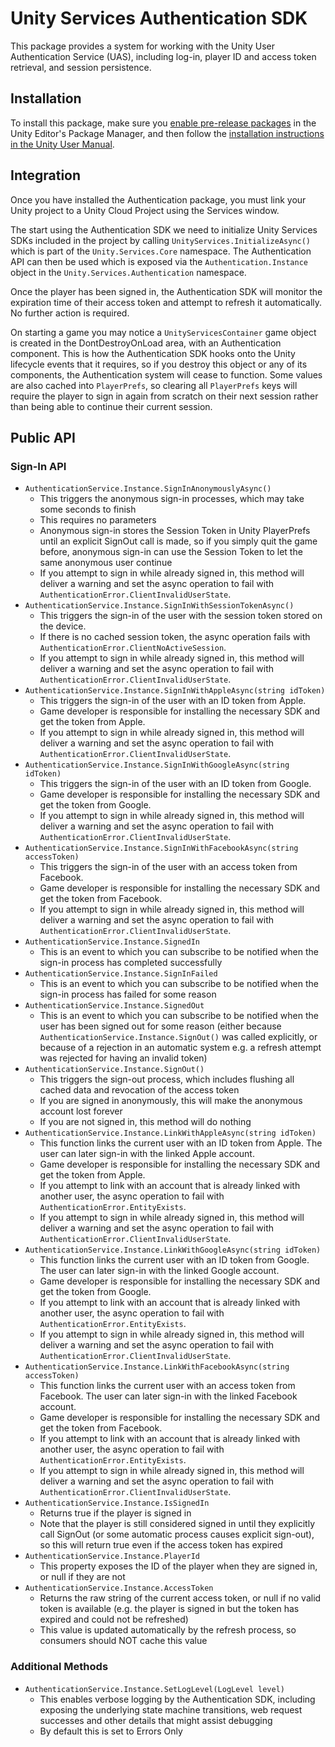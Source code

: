 # Unity Services Authentication SDK

This package provides a system for working with the Unity User Authentication Service (UAS), including log-in, player ID and access token retrieval, and session persistence.

## Installation

To install this package, make sure you [enable pre-release packages](https://docs.unity3d.com/2021.1/Documentation/Manual/class-PackageManager.html#advanced_preview) in the Unity Editor's Package Manager, and then follow the [installation instructions in the Unity User Manual](https://docs.unity3d.com/Documentation/Manual/upm-ui-install.html).

## Integration

Once you have installed the Authentication package, you must link your Unity project to a Unity Cloud Project using the Services window.

The start using the Authentication SDK we need to initialize Unity Services SDKs included in the project by calling `UnityServices.InitializeAsync()` which is part of the `Unity.Services.Core` namespace. The Authentication API can then be used which is exposed via the `Authentication.Instance` object in the `Unity.Services.Authentication` namespace.

Once the player has been signed in, the Authentication SDK will monitor the expiration time of their access token and attempt to refresh it automatically. No further action is required.

On starting a game you may notice a `UnityServicesContainer` game object is created in the DontDestroyOnLoad area, with an Authentication component. This is how the Authentication SDK hooks onto the Unity lifecycle events that it requires, so if you destroy this object or any of its components, the Authentication system will cease to function. Some values are also cached into `PlayerPrefs`, so clearing all `PlayerPrefs` keys will require the player to sign in again from scratch on their next session rather than being able to continue their current session.

## Public API

### Sign-In API

* `AuthenticationService.Instance.SignInAnonymouslyAsync()`
    * This triggers the anonymous sign-in processes, which may take some seconds to finish
	* This requires no parameters
	* Anonymous sign-in stores the Session Token in Unity PlayerPrefs until an explicit SignOut call is made, so if you simply quit the game before, anonymous sign-in can use the Session Token to let the same anonymous user continue
	* If you attempt to sign in while already signed in, this method will deliver a warning and set the async operation to fail with `AuthenticationError.ClientInvalidUserState`.
* `AuthenticationService.Instance.SignInWithSessionTokenAsync()`
    * This triggers the sign-in of the user with the session token stored on the device.
    * If there is no cached session token, the async operation fails with `AuthenticationError.ClientNoActiveSession`.
    * If you attempt to sign in while already signed in, this method will deliver a warning and set the async operation to fail with `AuthenticationError.ClientInvalidUserState`.
* `AuthenticationService.Instance.SignInWithAppleAsync(string idToken)`
    * This triggers the sign-in of the user with an ID token from Apple.
    * Game developer is responsible for installing the necessary SDK and get the token from Apple.
    * If you attempt to sign in while already signed in, this method will deliver a warning and set the async operation to fail with `AuthenticationError.ClientInvalidUserState`.
* `AuthenticationService.Instance.SignInWithGoogleAsync(string idToken)`
    * This triggers the sign-in of the user with an ID token from Google.
    * Game developer is responsible for installing the necessary SDK and get the token from Google.
    * If you attempt to sign in while already signed in, this method will deliver a warning and set the async operation to fail with `AuthenticationError.ClientInvalidUserState`.
* `AuthenticationService.Instance.SignInWithFacebookAsync(string accessToken)`
    * This triggers the sign-in of the user with an access token from Facebook.
    * Game developer is responsible for installing the necessary SDK and get the token from Facebook.
    * If you attempt to sign in while already signed in, this method will deliver a warning and set the async operation to fail with `AuthenticationError.ClientInvalidUserState`.
* `AuthenticationService.Instance.SignedIn`
	* This is an event to which you can subscribe to be notified when the sign-in process has completed successfully
* `AuthenticationService.Instance.SignInFailed`
	* This is an event to which you can subscribe to be notified when the sign-in process has failed for some reason
* `AuthenticationService.Instance.SignedOut`
	* This is an event to which you can subscribe to be notified when the user has been signed out for some reason (either because `AuthenticationService.Instance.SignOut()` was called explicitly, or because of a rejection in an automatic system e.g. a refresh attempt was rejected for having an invalid token)
* `AuthenticationService.Instance.SignOut()`
	* This triggers the sign-out process, which includes flushing all cached data and revocation of the access token
	* If you are signed in anonymously, this will make the anonymous account lost forever
	* If you are not signed in, this method will do nothing
* `AuthenticationService.Instance.LinkWithAppleAsync(string idToken)`
    * This function links the current user with an ID token from Apple. The user can later sign-in with the linked Apple account.
    * Game developer is responsible for installing the necessary SDK and get the token from Apple.
    * If you attempt to link with an account that is already linked with another user, the async operation to fail with `AuthenticationError.EntityExists`.
    * If you attempt to sign in while already signed in, this method will deliver a warning and set the async operation to fail with `AuthenticationError.ClientInvalidUserState`.
* `AuthenticationService.Instance.LinkWithGoogleAsync(string idToken)`
    * This function links the current user with an ID token from Google. The user can later sign-in with the linked Google account.
    * Game developer is responsible for installing the necessary SDK and get the token from Google.
    * If you attempt to link with an account that is already linked with another user, the async operation to fail with `AuthenticationError.EntityExists`.
    * If you attempt to sign in while already signed in, this method will deliver a warning and set the async operation to fail with `AuthenticationError.ClientInvalidUserState`.
* `AuthenticationService.Instance.LinkWithFacebookAsync(string accessToken)`
    * This function links the current user with an access token from Facebook. The user can later sign-in with the linked Facebook account.
    * Game developer is responsible for installing the necessary SDK and get the token from Facebook.
    * If you attempt to link with an account that is already linked with another user, the async operation to fail with `AuthenticationError.EntityExists`.
    * If you attempt to sign in while already signed in, this method will deliver a warning and set the async operation to fail with `AuthenticationError.ClientInvalidUserState`.
* `AuthenticationService.Instance.IsSignedIn`
	* Returns true if the player is signed in
	* Note that the player is still considered signed in until they explicitly call SignOut (or some automatic process causes explicit sign-out), so this will return true even if the access token has expired
* `AuthenticationService.Instance.PlayerId`
	* This property exposes the ID of the player when they are signed in, or null if they are not
* `AuthenticationService.Instance.AccessToken`
	* Returns the raw string of the current access token, or null if no valid token is available (e.g. the player is signed in but the token has expired and could not be refreshed)
	* This value is updated automatically by the refresh process, so consumers should NOT cache this value

### Additional Methods

* `AuthenticationService.Instance.SetLogLevel(LogLevel level)`
	* This enables verbose logging by the Authentication SDK, including exposing the underlying state machine transitions, web request successes and other details that might assist debugging
	* By default this is set to Errors Only
